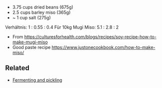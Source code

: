 - 3.75 cups dried beans (675g)
- 2.5 cups barley miso (365g)
- ~ 1 cup salt (275g)

Verhältnis: 1 : 0.55 : 0.4
Für 10kg Mugi Miso: 5.1 : 2.8 : 2

- From https://culturesforhealth.com/blogs/recipes/soy-recipe-how-to-make-mugi-miso
- Good paste recipe https://www.justonecookbook.com/how-to-make-miso/

## Related
- [Fermenting and pickling](notes/Fermenting%20and%20pickling.md) 